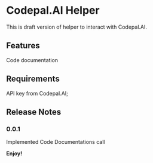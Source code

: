 # Codepal.AI Helper

This is draft version of helper to interact with Codepal.AI.

## Features

Code documentation

## Requirements

API key from Codepal.AI;

## Release Notes

### 0.0.1

Implemented Code Documentations call

**Enjoy!**
